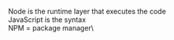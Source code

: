 Node is the runtime layer that executes the code\
JavaScript is the syntax\
NPM = package manager\

